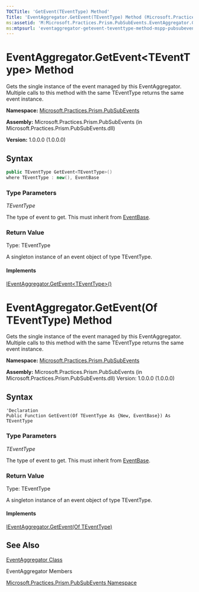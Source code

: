 ```yaml
---
TOCTitle: 'GetEvent(TEventType) Method'
Title: 'EventAggregator.GetEvent(TEventType) Method (Microsoft.Practices.Prism.PubSubEvents)'
ms:assetid: 'M:Microsoft.Practices.Prism.PubSubEvents.EventAggregator.GetEvent\`\`1'
ms:mtpsurl: 'eventaggregator-getevent-teventtype-method-mspp-pubsubevents.md'
---
```



# EventAggregator.GetEvent&lt;TEventType&gt; Method

 Gets the single instance of the event managed by this EventAggregator. Multiple calls to this method with the same TEventType returns the same event instance. 

**Namespace:** [Microsoft.Practices.Prism.PubSubEvents](/patterns-practices/reference/mspp-pubsubevents-namespace)

**Assembly:** Microsoft.Practices.Prism.PubSubEvents (in Microsoft.Practices.Prism.PubSubEvents.dll)

**Version:** 1.0.0.0 (1.0.0.0)

## Syntax

```C#
public TEventType GetEvent<TEventType>()
where TEventType : new(), EventBase
```

### Type Parameters

*TEventType*

The type of event to get. This must inherit from [EventBase](/patterns-practices/reference/eventbase-class-mspp-pubsubevents).

### Return Value

Type: TEventType

A singleton instance of an event object of type TEventType.

#### Implements

[IEventAggregator.GetEvent&lt;TEventType&gt;()](/patterns-practices/reference/ieventaggregator-getevent-teventtype-method-mspp-pubsubevents)

# EventAggregator.GetEvent(Of TEventType) Method 

 Gets the single instance of the event managed by this EventAggregator. Multiple calls to this method with the same TEventType returns the same event instance. 

**Namespace:** [Microsoft.Practices.Prism.PubSubEvents](/patterns-practices/reference/mspp-pubsubevents-namespace)

**Assembly:** Microsoft.Practices.Prism.PubSubEvents (in Microsoft.Practices.Prism.PubSubEvents.dll) Version: 1.0.0.0 (1.0.0.0)

## Syntax

```VB   
'Declaration
Public Function GetEvent(Of TEventType As {New, EventBase}) As TEventType
```

### Type Parameters

*TEventType*

The type of event to get. This must inherit from [EventBase](/patterns-practices/reference/eventbase-class-mspp-pubsubevents).

### Return Value

Type: TEventType

A singleton instance of an event object of type TEventType.

#### Implements

[IEventAggregator.GetEvent(Of TEventType)](/patterns-practices/reference/ieventaggregator-getevent-teventtype-method-mspp-pubsubevents)

## See Also

[EventAggregator Class](/patterns-practices/reference/eventaggregator-class-mspp-pubsubevents)

EventAggregator Members

[Microsoft.Practices.Prism.PubSubEvents Namespace](/patterns-practices/reference/mspp-pubsubevents-namespace)